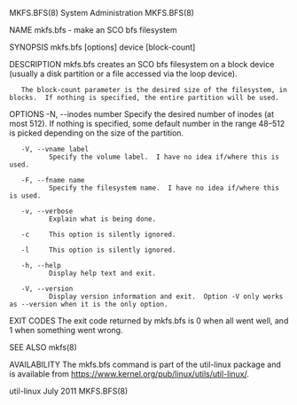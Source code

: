 MKFS.BFS(8)                                                                                 System Administration                                                                                 MKFS.BFS(8)

NAME
       mkfs.bfs - make an SCO bfs filesystem

SYNOPSIS
       mkfs.bfs [options] device [block-count]

DESCRIPTION
       mkfs.bfs creates an SCO bfs filesystem on a block device (usually a disk partition or a file accessed via the loop device).

       The block-count parameter is the desired size of the filesystem, in blocks.  If nothing is specified, the entire partition will be used.

OPTIONS
       -N, --inodes number
              Specify the desired number of inodes (at most 512).  If nothing is specified, some default number in the range 48–512 is picked depending on the size of the partition.

       -V, --vname label
              Specify the volume label.  I have no idea if/where this is used.

       -F, --fname name
              Specify the filesystem name.  I have no idea if/where this is used.

       -v, --verbose
              Explain what is being done.

       -c     This option is silently ignored.

       -l     This option is silently ignored.

       -h, --help
              Display help text and exit.

       -V, --version
              Display version information and exit.  Option -V only works as --version when it is the only option.

EXIT CODES
       The exit code returned by mkfs.bfs is 0 when all went well, and 1 when something went wrong.

SEE ALSO
       mkfs(8)

AVAILABILITY
       The mkfs.bfs command is part of the util-linux package and is available from https://www.kernel.org/pub/linux/utils/util-linux/.

util-linux                                                                                        July 2011                                                                                       MKFS.BFS(8)
